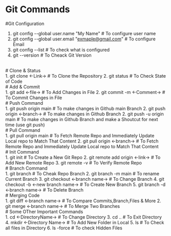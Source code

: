 # Git Commands 
#Git Configuration <br>
1. git config --global user.name "My Name" # To configure user name 
2. git config --global user.email "exmaple@gmail.com" # To configure Email
3. git config --list # To check what is configured 
4. git --version # To Cheack Git Version 
<br>
# Clone & Status 
<br>
1. git clone <-Link-> # To Clone the Repository
2. git status # To Check State of Code
<br>
# Add & Commit 
<br>
1. git add <-file-> # To Add Changes in File
2. git commit -m <-Comment-> # To Commit Changes in File
<br>
# Push Command 
<br>
1. git push origin main # To make changes in Github main Branch
2. git push origin <-branch-> # To make changes in Github Branch 
2. git push -u origin main # To make changes in Github Branch and make a Shoutcut for next time (use git push)
<br>
# Pull Command 
<br>
1. git pull origin main # To Fetch Remote Repo and Immediately Update Local repo to Match That Content
2. git pull origin <-branch-> # To Fetch Remote Repo and Immediately Update Local repo to Match That Content
<br>
# Init Command 
<br>
1. git init # To Create a New Git Repo
2. git remote add origin <-link-> # To Add New Remote Repo
3. git remote -v # To Verify Remote Repo
<br>
# Branch Command 
<br>
1. git branch # To Cheak Repo Branch 
2. git branch -m main # To rename Current Branch
3. git checkout <-branch name-> # To Change Branch
4. git checkout -b <-new branch name-> # To Create New Branch
5. git branch -d <-branch name-> # To Delete Branch
<br>
# Merging Code 
<br>
1. git diff <-branch name-> # To Compare Commits,Branch,Files & More
2. git merge <-branch name-> # To Merge Two Branches
<br>
# Some OTher Important Commands 
<br>
1. cd <-DirectoryName-> # To Change Directory
3. cd .. # To Exit Directory
4. mkdir <-Directory Name-> # To Add New Folder in Local 
5. ls # To Check all files in Directory 
6. ls -force # To check Hidden Files
